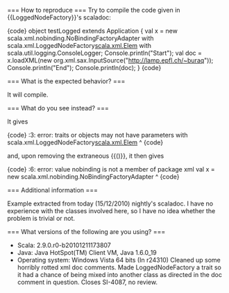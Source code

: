 === How to reproduce ===
Try to compile the code given in {{LoggedNodeFactory}}'s scaladoc:

{code}
 object testLogged extends Application {
   val x = new scala.xml.nobinding.NoBindingFactoryAdapter
         with scala.xml.LoggedNodeFactory[scala.xml.Elem]()
         with scala.util.logging.ConsoleLogger;
   Console.println("Start");
   val doc = x.loadXML(new org.xml.sax.InputSource("http://lamp.epfl.ch/~buraq"));
   Console.println("End");
   Console.println(doc);
 }
{code} 

=== What is the expected behavior? ===

It will compile.

=== What do you see instead? ===

It gives

{code}
<console>:3: error: traits or objects may not have parameters
                with scala.xml.LoggedNodeFactory[scala.xml.Elem]()
                                                                ^
{code}

and, upon removing the extraneous {{()}}, it then gives

{code}
<console>:6: error: value nobinding is not a member of package xml
          val x = new scala.xml.nobinding.NoBindingFactoryAdapter
                                ^
{code}

=== Additional information ===

Example extracted from today (15/12/2010) nightly's scaladoc. I have no experience with the classes involved here, so I have no idea whether the problem is trivial or not.

=== What versions of the following are you using? ===
  - Scala:  2.9.0.r0-b20101211173807
  - Java: Java HotSpot(TM) Client VM, Java 1.6.0_19
  - Operating system: Windows Vista 64 bits
(In r24310) Cleaned up some horribly rotted xml doc comments.  Made LoggedNodeFactory
a trait so it had a chance of being mixed into another class as directed in
the doc comment in question.  Closes SI-4087, no review.
